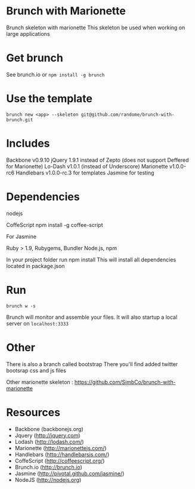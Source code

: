 Brunch with Marionette
==================
Brunch skeleton with marionette
This skeleton be used when working on large applications

Get brunch
===
See brunch.io
or
`npm install -g brunch`

Use the template
===
`brunch new <app> --skeleton git@github.com/randome/brunch-with-brunch.git`

Includes
===
Backbone v0.9.10
jQuery 1.9.1 instead of Zepto (does not support Deffered for Marionette)
Lo-Dash v1.0.1 (instead of Underscore)
Marionette v1.0.0-rc6
Handlebars v1.0.0-rc.3 for templates
Jasmine for testing

Dependencies
===
nodejs

CoffeScript
npm install -g coffee-script

For Jasmine

Ruby > 1.9, Rubygems, Bundler
Node.js, npm

In your project folder
run npm install
This will install all dependencies located in package.json

Run
===
`brunch w -s`

Brunch will monitor and assemble your files.
It will also startup a local server on `localhost:3333`

Other
===
There is also a branch called bootstrap
There you'll find added twitter bootsrap css and js files

Other marionette skeleton :
https://github.com/SimbCo/brunch-with-marionette

Resources
===
* Backbone (backbonejs.org)
* Jquery (http://jquery.com)
* Lodash (http://lodash.com/)
* Marionette (http://marionettejs.com/)
* Handlebars (http://handlebarsjs.com/)
* CoffeScript (http://coffeescript.org/)
* Brunch.io (http://brunch.io)
* Jasmine (http://pivotal.github.com/jasmine/)
* NodeJS (http://nodejs.org)